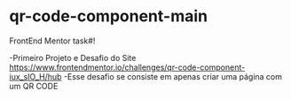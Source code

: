 # qr-code-component-main
FrontEnd Mentor  task#!

-Primeiro Projeto e Desafio do Site https://www.frontendmentor.io/challenges/qr-code-component-iux_sIO_H/hub
-Esse desafio se consiste em apenas criar uma página com um QR CODE
